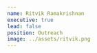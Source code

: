 ```yaml
---
name: Ritvik Ramakrishnan
executive: true
lead: false
position: Outreach
image: ../assets/ritvik.png
---
```


